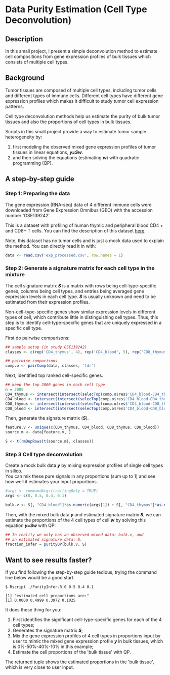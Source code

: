 # Data Purity Estimation (Cell Type Deconvolution)

## Description
In this small project, I present a simple deconvolution method to estimate cell compositions from gene expression profiles of bulk tissues which consists of multiple cell types. 

## Background
Tumor tissues are composed of multiple cell types, including tumor cells and different types of immune cells. Different cell types have different gene expression profiles which makes it difficult to study tumor cell expression patterns.  

Cell type deconvolution methods help us estimate the purity of bulk tumor tissues and also the proportions of cell types in bulk tissues.

Scripts in this small project provide a way to estimate tumor sample heterogeneity by:

1. first modeling the observed mixed gene expression profiles of tumor tissues in linear equations, **_y=Sw_**.
1. and then solving the equations (estimating **_w_**) with quadratic programming (QP).


## A step-by-step guide

### Step 1: Preparing the data

The gene expression (RNA-seq) data of 4 different immune cells were downloaded from Gene Expression Omnibus (GEO) with the accession number 'GSE139242'.

This is a dataset with profiling of human thymic and peripheral blood CD4 + and CD8+ T cells. You can find the description of this dataset [here](https://www.ncbi.nlm.nih.gov/geo/query/acc.cgi?acc=GSE139242).

Note, this dataset has no tumor cells and is just a mock data used to explain the method. You can directly read it in with: 

```R
data <- read.csv('exp_processed.csv', row.names = 1)
```

### Step 2: Generate a signature matrix for each cell type in the mixture

The cell signature matrix **_S_** is a matrix with rows being cell-type-specific genes, columns being cell types, and entries being averaged gene expression levels in each cell type. **_S_** is usually unknown and need to be estimated from their expression profiles.

Non-cell-type-specific genes show similar expression levels in different types of cell, which contribute little in distinguishing cell types. Thus, this step is to identify cell-type-specific genes that are uniquely expressed in a specific cell type. 

First do pairwise comparisons:

```R
## sample setup (in study GSE139242)
classes <- c(rep('CD4_thymus', 4), rep('CD4_blood', 5), rep('CD8_thymus', 5), rep('CD8_blood', 4))

## pairwise comparisons
comp.o <- pairComp(data, classes, 'fdr')
```

Next, identified top ranked cell-specific genes.

```R
## keep the top 2000 genes in each cell type
n = 2000
CD4_thymus <- intersect(intersect(selecTop(comp.o$res$'CD4_blood-CD4_thymus', n, F), selecTop(comp.o$res$'CD4_thymus-CD8_blood', n)), selecTop(comp.o$res$'CD4_thymus-CD8_thymus', n))
CD4_blood <- intersect(intersect(selecTop(comp.o$res$'CD4_blood-CD4_thymus', n), selecTop(comp.o$res$'CD4_blood-CD8_blood', n)), selecTop(comp.o$res$'CD4_blood-CD8_thymus', n))
CD8_thymus <- intersect(intersect(selecTop(comp.o$res$'CD4_blood-CD8_thymus', n, F), selecTop(comp.o$res$'CD4_thymus-CD8_thymus', n, F)), selecTop(comp.o$res$'CD8_blood-CD8_thymus', n, F))
CD8_blood <- intersect(intersect(selecTop(comp.o$res$'CD4_blood-CD8_blood', n, F), selecTop(comp.o$res$'CD4_thymus-CD8_blood', n, F)), selecTop(comp.o$res$'CD8_blood-CD8_thymus', n))
```

Then, generate the signature matrix (**_S_**).

```R
feature.v <- unique(c(CD4_thymus, CD4_blood, CD8_thymus, CD8_blood))
source.m <- data[feature.v, ]

S <- t(rmDupRows(t(source.m), classes))
```

### Step 3 Cell type deconvolution 

Create a mock bulk data **_y_** by mixing expression profiles of single cell types in silico.   
You can mix these pure signals in any proportions (sum up to 1) and see how well it estimates your input proportions.

```R
#args <- commandArgs(trailingOnly = TRUE)
args <- c(0, 0.5, 0.4, 0.1)

bulk.v <- S[, "CD4_blood"]*as.numeric(args[1]) + S[, "CD4_thymus"]*as.numeric(args[2]) + S[, "CD8_blood"]*as.numeric(args[3]) + S[, "CD8_thymus"]*as.numeric(args[4]) + rnorm(nrow(S), 0, 0.1)
```

Then, with the mixed bulk data **_y_** and estimated signature matrix **_S_**, we can estimate the proportions of the 4 cell types of cell **_w_** by solving this equation **_y=Sw_** with QP:

```R
## In reality we only has an observed mixed data: bulk.v, and
## an estimated signature data: S.
fraction_infer = purityQP(bulk.v, S)
```

## Want to see results faster?

If you find following the step-by-step guide tedious, trying the command line below would be a good start. 

``` console 
$ Rscript ./PurityInfer.R 0 0.5 0.4 0.1

[1] "estimated cell proportions are:"
[1] 0.0000 0.4999 0.3972 0.1025
```

It does these thing for you:

1. First identifies the significant cell-type-specific genes for each of the 4 cell types;
1. Generates the signature matrix **_S_**;
1. Mix the gene expression profiles of 4 cell types in proportions input by user to mimic the mixed gene expression profile **_y_** in bulk tissues, which is 0%-50%-40%-10% in this example;
1. Estimate the cell proportions of the 'bulk tissue' with QP.

The returned tuple shows the estimated proportions in the 'bulk tissue', which is very close to user input.

